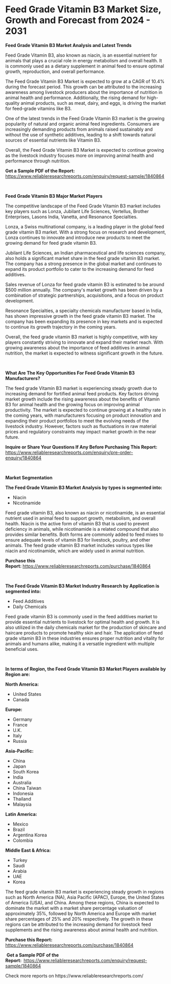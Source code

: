 <p><h1>Feed Grade Vitamin B3 Market Size, Growth and Forecast from 2024 - 2031</h1></p><p><strong>Feed Grade Vitamin B3 Market Analysis and Latest Trends</strong></p>
<p><p>Feed Grade Vitamin B3, also known as niacin, is an essential nutrient for animals that plays a crucial role in energy metabolism and overall health. It is commonly used as a dietary supplement in animal feed to ensure optimal growth, reproduction, and overall performance.</p><p>The Feed Grade Vitamin B3 Market is expected to grow at a CAGR of 10.4% during the forecast period. This growth can be attributed to the increasing awareness among livestock producers about the importance of nutrition in animal health and performance. Additionally, the rising demand for high-quality animal products, such as meat, dairy, and eggs, is driving the market for feed-grade vitamins like B3.</p><p>One of the latest trends in the Feed Grade Vitamin B3 market is the growing popularity of natural and organic animal feed ingredients. Consumers are increasingly demanding products from animals raised sustainably and without the use of synthetic additives, leading to a shift towards natural sources of essential nutrients like Vitamin B3.</p><p>Overall, the Feed Grade Vitamin B3 Market is expected to continue growing as the livestock industry focuses more on improving animal health and performance through nutrition.</p></p>
<p><strong>Get a Sample PDF of the Report:&nbsp;</strong> <a href="https://www.reliableresearchreports.com/enquiry/request-sample/1840864">https://www.reliableresearchreports.com/enquiry/request-sample/1840864</a></p>
<p>&nbsp;</p>
<p><strong>Feed Grade Vitamin B3 Major Market Players</strong></p>
<p><p>The competitive landscape of the Feed Grade Vitamin B3 market includes key players such as Lonza, Jubilant Life Sciences, Vertellus, Brother Enterprises, Lasons India, Vanetta, and Resonance Specialties. </p><p>Lonza, a Swiss multinational company, is a leading player in the global feed grade vitamin B3 market. With a strong focus on research and development, Lonza continues to innovate and introduce new products to meet the growing demand for feed grade vitamin B3.</p><p>Jubilant Life Sciences, an Indian pharmaceutical and life sciences company, also holds a significant market share in the feed grade vitamin B3 market. The company has a strong presence in the global market and continues to expand its product portfolio to cater to the increasing demand for feed additives.</p><p>Sales revenue of Lonza for feed grade vitamin B3 is estimated to be around $500 million annually. The company's market growth has been driven by a combination of strategic partnerships, acquisitions, and a focus on product development.</p><p>Resonance Specialties, a specialty chemicals manufacturer based in India, has shown impressive growth in the feed grade vitamin B3 market. The company has been expanding its presence in key markets and is expected to continue its growth trajectory in the coming years.</p><p>Overall, the feed grade vitamin B3 market is highly competitive, with key players constantly striving to innovate and expand their market reach. With growing awareness about the importance of feed additives in animal nutrition, the market is expected to witness significant growth in the future.</p></p>
<p>&nbsp;</p>
<p><strong>What Are The Key Opportunities For Feed Grade Vitamin B3 Manufacturers?</strong></p>
<p><p>The feed grade Vitamin B3 market is experiencing steady growth due to increasing demand for fortified animal feed products. Key factors driving market growth include the rising awareness about the benefits of Vitamin B3 for animal health and the growing focus on improving animal productivity. The market is expected to continue growing at a healthy rate in the coming years, with manufacturers focusing on product innovation and expanding their product portfolios to meet the evolving needs of the livestock industry. However, factors such as fluctuations in raw material prices and regulatory constraints may impact market growth in the near future.</p></p>
<p><strong>Inquire or Share Your Questions If Any Before Purchasing This Report:</strong> <a href="https://www.reliableresearchreports.com/enquiry/pre-order-enquiry/1840864">https://www.reliableresearchreports.com/enquiry/pre-order-enquiry/1840864</a></p>
<p>&nbsp;</p>
<p><strong>Market Segmentation</strong></p>
<p><strong>The Feed Grade Vitamin B3 Market Analysis by types is segmented into:</strong></p>
<p><ul><li>Niacin</li><li>Nicotinamide</li></ul></p>
<p><p>Feed grade vitamin B3, also known as niacin or nicotinamide, is an essential nutrient used in animal feed to support growth, metabolism, and overall health. Niacin is the active form of vitamin B3 that is used to prevent deficiency in animals, while nicotinamide is a related compound that also provides similar benefits. Both forms are commonly added to feed mixes to ensure adequate levels of vitamin B3 for livestock, poultry, and other animals. The feed grade vitamin B3 market includes various types like niacin and nicotinamide, which are widely used in animal nutrition.</p></p>
<p><strong>Purchase this Report:&nbsp;</strong><a href="https://www.reliableresearchreports.com/purchase/1840864">https://www.reliableresearchreports.com/purchase/1840864</a></p>
<p>&nbsp;</p>
<p><strong>The Feed Grade Vitamin B3 Market Industry Research by Application is segmented into:</strong></p>
<p><ul><li>Feed Additives</li><li>Daily Chemicals</li></ul></p>
<p><p>Feed grade vitamin B3 is commonly used in the feed additives market to provide essential nutrients to livestock for optimal health and growth. It is also utilized in the daily chemicals market for the production of skincare and haircare products to promote healthy skin and hair. The application of feed grade vitamin B3 in these industries ensures proper nutrition and vitality for animals and humans alike, making it a versatile ingredient with multiple beneficial uses.</p></p>
<p>&nbsp;</p>
<p><strong>In terms of Region, the Feed Grade Vitamin B3 Market Players available by Region are:</strong></p>
<p>
    <p> <strong> North America: </strong>
        <ul>
            <li>United States</li>
            <li>Canada</li>
        </ul>
        </p> 
    <p> <strong> Europe: </strong>
        <ul>
            <li>Germany</li>
            <li>France</li>
            <li>U.K.</li>
            <li>Italy</li>
            <li>Russia</li>
        </ul>
        </p> 
    <p> <strong> Asia-Pacific: </strong>
        <ul>
            <li>China</li>
            <li>Japan</li>
            <li>South Korea</li>
            <li>India</li>
            <li>Australia</li>
            <li>China Taiwan</li>
            <li>Indonesia</li>
            <li>Thailand</li>
            <li>Malaysia</li>
        </ul>
        </p> 
    <p> <strong> Latin America: </strong>
        <ul>
            <li>Mexico</li>
            <li>Brazil</li>
            <li>Argentina Korea</li>
            <li>Colombia</li>
        </ul>
        </p> 
    <p> <strong> Middle East & Africa: </strong>
        <ul>
            <li>Turkey</li>
            <li>Saudi</li>
            <li>Arabia</li>
            <li>UAE</li>
            <li>Korea</li>
        </ul>
    </p>
    </p>
<p><p>The feed grade vitamin B3 market is experiencing steady growth in regions such as North America (NA), Asia Pacific (APAC), Europe, the United States of America (USA), and China. Among these regions, China is expected to dominate the market with a market share percentage valuation of approximately 35%, followed by North America and Europe with market share percentages of 25% and 20% respectively. The growth in these regions can be attributed to the increasing demand for livestock feed supplements and the rising awareness about animal health and nutrition.</p></p>
<p><strong>Purchase this Report: </strong><a href="https://www.reliableresearchreports.com/purchase/1840864">https://www.reliableresearchreports.com/purchase/1840864</a></p>
<p>&nbsp;<strong>Get a Sample PDF of the Report:&nbsp;&nbsp;</strong><a href="https://www.reliableresearchreports.com/enquiry/request-sample/1840864">https://www.reliableresearchreports.com/enquiry/request-sample/1840864</a></p>
<p><strong></strong></p>
<p>Check more reports on https://www.reliableresearchreports.com/</p>